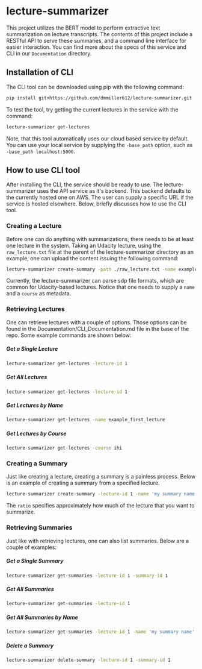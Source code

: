 # lecture-summarizer

This project utilizes the BERT model to perform extractive text summarization on lecture transcripts. The contents of 
this project include a RESTful API to serve these summaries, and a command line interface for easier interaction. You can 
find more about the specs of this service and CLI in our `Documentation` directory.


## Installation of CLI

The CLI tool can be downloaded using pip with the following command:

```bash
pip install git+https://github.com/dmmiller612/lecture-summarizer.git
```

To test the tool, try getting the current lectures in the service with the command: 
```bash
lecture-summarizer get-lectures
```

Note, that this tool automatically uses our cloud based service by default. You can use your local service by supplying 
the `-base_path` option, such as `-base_path localhost:5000`.


## How to use CLI tool

After installing the CLI, the service should be ready to use. The lecture-summarizer uses the API service as 
it's backend. This backend defaults to the currently hosted one on AWS. The user can supply a specific URL if the 
service is hosted elsewhere. Below, briefly discusses how to use the CLI tool.

### Creating a Lecture

Before one can do anything with summarizations, there needs to be at least one lecture in the system. Taking an Udacity 
lecture, using the `raw_lecture.txt` file at the parent of the lecture-summarizer directory as an example, one can upload 
the content issuing the following command:

```bash
lecture-summarizer create-summary -path ./raw_lecture.txt -name example_first_lecture -course IHI
```

Currently, the lecture-summarizer can parse sdp file formats, which are common for Udacity-based lectures. Notice that one 
needs to supply a `name` and a `course` as metadata.

### Retrieving Lectures

One can retrieve lectures with a couple of options. Those options can be found in the Documentation/CLI_Documentation.md 
file in the base of the repo. Some example commands are shown below:

##### Get a Single Lecture
```bash
lecture-summarizer get-lectures -lecture-id 1
```

##### Get All  Lectures
```bash
lecture-summarizer get-lectures -lecture-id 1
```

##### Get Lectures by Name
```bash
lecture-summarizer get-lectures -name example_first_lecture
```

##### Get Lectures by Course
```bash
lecture-summarizer get-lectures -course ihi
```

### Creating a Summary

Just like creating a lecture, creating a summary is a painless process. Below is an example of creating a summary from 
a specified lecture.

```bash
lecture-summarizer create-summary -lecture-id 1 -name 'my summary name' -ratio 0.2
``` 

The `ratio` specifies approximately how much of the lecture that you want to summarize.

### Retrieving Summaries

Just like with retrieving lectures, one can also list summaries. Below are a couple of examples:

##### Get a Single Summary
```bash
lecture-summarizer get-summaries -lecture-id 1 -summary-id 1
```

##### Get All Summaries
```bash
lecture-summarizer get-summaries -lecture-id 1
```

##### Get All Summaries by Name
```bash
lecture-summarizer get-summaries -lecture-id 1 -name 'my summary name'
```

##### Delete a Summary
```bash
lecture-summarizer delete-summary -lecture-id 1 -summary-id 1
```
